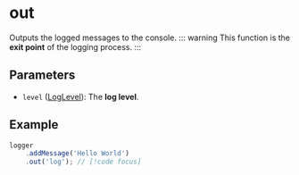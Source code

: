 # out
Outputs the logged messages to the console.
::: warning
This function is the **exit point** of the logging process.
:::

## Parameters
- `level` ([LogLevel](/libraries/logica/types/LogLevel)): The **log level**.

## Example
```typescript
logger
    .addMessage('Hello World')
    .out('log'); // [!code focus]
```